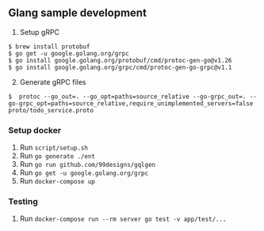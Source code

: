 ## Glang sample development
1. Setup gRPC
```shell
$ brew install protobuf
$ go get -u google.golang.org/grpc
$ go install google.golang.org/protobuf/cmd/protoc-gen-go@v1.26
$ go install google.golang.org/grpc/cmd/protoc-gen-go-grpc@v1.1
 ```

2. Generate gRPC files
```shell
$  protoc --go_out=. --go_opt=paths=source_relative --go-grpc_out=. --go-grpc_opt=paths=source_relative,require_unimplemented_servers=false proto/todo_service.proto
```

### Setup docker
1. Run `script/setup.sh`
2. Run `go generate ./ent`
3. Run `go run github.com/99designs/gqlgen`
4. Run `go get -u google.golang.org/grpc`
5. Run `docker-compose up`


### Testing
1. Run `docker-compose run --rm server go test -v app/test/...`